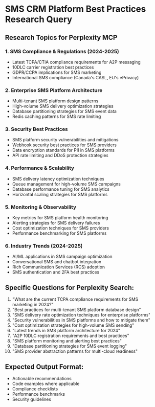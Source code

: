 # SMS CRM Platform Best Practices Research Query

## Research Topics for Perplexity MCP

### 1. SMS Compliance & Regulations (2024-2025)
- Latest TCPA/CTIA compliance requirements for A2P messaging
- 10DLC carrier registration best practices
- GDPR/CCPA implications for SMS marketing
- International SMS compliance (Canada's CASL, EU's ePrivacy)

### 2. Enterprise SMS Platform Architecture
- Multi-tenant SMS platform design patterns
- High-volume SMS delivery optimization strategies
- Database partitioning strategies for SMS event data
- Redis caching patterns for SMS rate limiting

### 3. Security Best Practices
- SMS platform security vulnerabilities and mitigations
- Webhook security best practices for SMS providers
- Data encryption standards for PII in SMS platforms
- API rate limiting and DDoS protection strategies

### 4. Performance & Scalability
- SMS delivery latency optimization techniques
- Queue management for high-volume SMS campaigns
- Database performance tuning for SMS analytics
- Horizontal scaling strategies for SMS platforms

### 5. Monitoring & Observability
- Key metrics for SMS platform health monitoring
- Alerting strategies for SMS delivery failures
- Cost optimization techniques for SMS providers
- Performance benchmarking for SMS platforms

### 6. Industry Trends (2024-2025)
- AI/ML applications in SMS campaign optimization
- Conversational SMS and chatbot integration
- Rich Communication Services (RCS) adoption
- SMS authentication and 2FA best practices

## Specific Questions for Perplexity Search:

1. "What are the current TCPA compliance requirements for SMS marketing in 2024?"
2. "Best practices for multi-tenant SMS platform database design"
3. "SMS delivery rate optimization techniques for enterprise platforms"
4. "Security vulnerabilities in SMS platforms and how to mitigate them"
5. "Cost optimization strategies for high-volume SMS sending"
6. "Latest trends in SMS platform architecture for 2024"
7. "A2P 10DLC registration requirements and best practices"
8. "SMS platform monitoring and alerting best practices"
9. "Database partitioning strategies for SMS event logging"
10. "SMS provider abstraction patterns for multi-cloud readiness"

## Expected Output Format:
- Actionable recommendations
- Code examples where applicable
- Compliance checklists
- Performance benchmarks
- Security guidelines